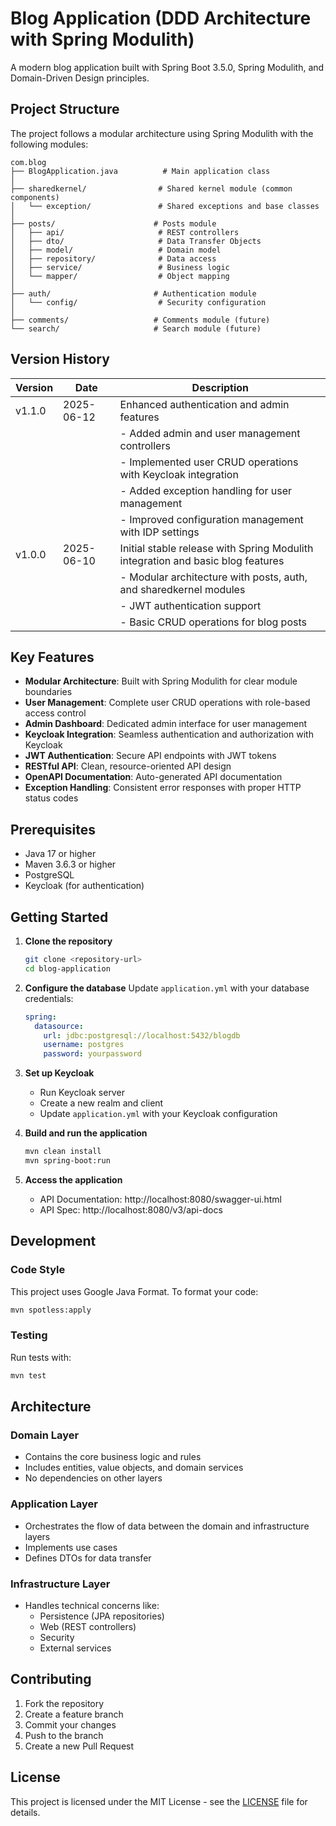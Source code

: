 # Blog Application (DDD Architecture with Spring Modulith)

A modern blog application built with Spring Boot 3.5.0, Spring Modulith, and Domain-Driven Design principles.

## Project Structure

The project follows a modular architecture using Spring Modulith with the following modules:

```
com.blog
├── BlogApplication.java          # Main application class
│
├── sharedkernel/                # Shared kernel module (common components)
│   └── exception/               # Shared exceptions and base classes
│
├── posts/                      # Posts module
│   ├── api/                     # REST controllers
│   ├── dto/                     # Data Transfer Objects
│   ├── model/                   # Domain model
│   ├── repository/              # Data access
│   ├── service/                 # Business logic
│   └── mapper/                  # Object mapping
│
├── auth/                       # Authentication module
│   └── config/                  # Security configuration
│
├── comments/                   # Comments module (future)
└── search/                     # Search module (future)
```

## Version History

| Version | Date       | Description                                                                 |
|---------|------------|-----------------------------------------------------------------------------|
| v1.1.0  | 2025-06-12 | Enhanced authentication and admin features                                  |
|         |            | - Added admin and user management controllers                               |
|         |            | - Implemented user CRUD operations with Keycloak integration               |
|         |            | - Added exception handling for user management                              |
|         |            | - Improved configuration management with IDP settings                       |
| v1.0.0  | 2025-06-10 | Initial stable release with Spring Modulith integration and basic blog features |
|         |            | - Modular architecture with posts, auth, and sharedkernel modules           |
|         |            | - JWT authentication support                                                |
|         |            | - Basic CRUD operations for blog posts                                      |

## Key Features

- **Modular Architecture**: Built with Spring Modulith for clear module boundaries
- **User Management**: Complete user CRUD operations with role-based access control
- **Admin Dashboard**: Dedicated admin interface for user management
- **Keycloak Integration**: Seamless authentication and authorization with Keycloak
- **JWT Authentication**: Secure API endpoints with JWT tokens
- **RESTful API**: Clean, resource-oriented API design
- **OpenAPI Documentation**: Auto-generated API documentation
- **Exception Handling**: Consistent error responses with proper HTTP status codes

## Prerequisites

- Java 17 or higher
- Maven 3.6.3 or higher
- PostgreSQL
- Keycloak (for authentication)

## Getting Started

1. **Clone the repository**
   ```bash
   git clone <repository-url>
   cd blog-application
   ```

2. **Configure the database**
   Update `application.yml` with your database credentials:
   ```yaml
   spring:
     datasource:
       url: jdbc:postgresql://localhost:5432/blogdb
       username: postgres
       password: yourpassword
   ```

3. **Set up Keycloak**
   - Run Keycloak server
   - Create a new realm and client
   - Update `application.yml` with your Keycloak configuration

4. **Build and run the application**
   ```bash
   mvn clean install
   mvn spring-boot:run
   ```

5. **Access the application**
   - API Documentation: http://localhost:8080/swagger-ui.html
   - API Spec: http://localhost:8080/v3/api-docs

## Development

### Code Style

This project uses Google Java Format. To format your code:

```bash
mvn spotless:apply
```

### Testing

Run tests with:

```bash
mvn test
```

## Architecture

### Domain Layer
- Contains the core business logic and rules
- Includes entities, value objects, and domain services
- No dependencies on other layers

### Application Layer
- Orchestrates the flow of data between the domain and infrastructure layers
- Implements use cases
- Defines DTOs for data transfer

### Infrastructure Layer
- Handles technical concerns like:
  - Persistence (JPA repositories)
  - Web (REST controllers)
  - Security
  - External services

## Contributing

1. Fork the repository
2. Create a feature branch
3. Commit your changes
4. Push to the branch
5. Create a new Pull Request

## License

This project is licensed under the MIT License - see the [LICENSE](LICENSE) file for details.
